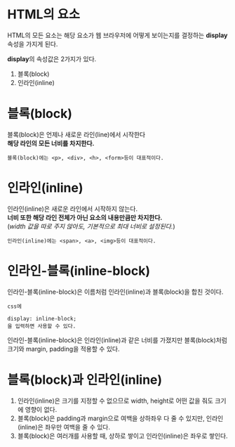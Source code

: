 # HTML의 요소
HTML의 모든 요소는 해당 요소가 웹 브라우저에 어떻게 보이는지를 결정하는 **display** 속성을 가지게 된다.

**display**의 속성값은 2가지가 있다.<br>
1. 블록(block)
2. 인라인(inline)

# 블록(block)
블록(block)은 언제나 새로운 라인(line)에서 시작한다<br>
**해당 라인의 모든 너비를 차지한다.**
```
블록(block)에는 <p>, <div>, <h>, <form>등이 대표적이다.
```

# 인라인(inline)
인라인(inline)은 새로운 라인에서 시작하지 않는다.<br>
**너비 또한 해당 라인 전체가 아닌 요소의 내용만큼만 차지한다.**<br>
(*width 값을 따로 주지 않아도, 기본적으로 최대 너비로 설정된다.*)

```
인라인(inline)에는 <span>, <a>, <img>등이 대표적이다.
```

# 인라인-블록(inline-block)
인라인-블록(inline-block)은 이름처럼 인라인(inline)과 블록(block)을 합친 것이다.
```
css에

display: inline-block;
을 입력하면 사용할 수 있다.
```

인라인-블록(inline-block)은 인라인(inline)과 같은 너비를 가졌지만 블록(block)처럼 크기와 margin, padding을 적용할 수 있다.

# 블록(block)과 인라인(inline)
1. 인라인(inline)은 크기를 지정할 수 없으므로 width, height로 어떤 값을 줘도 크기에 영향이 없다.
2. 블록(block)은 padding과 margin으로 여백을 상하좌우 다 줄 수 있지만, 인라인(inline)은 좌우만 여백을 줄 수 있다.
3. 블록(block)은 여러개를 사용할 때, 상하로 쌓이고 인라인(inline)은 좌우로 쌓인다.